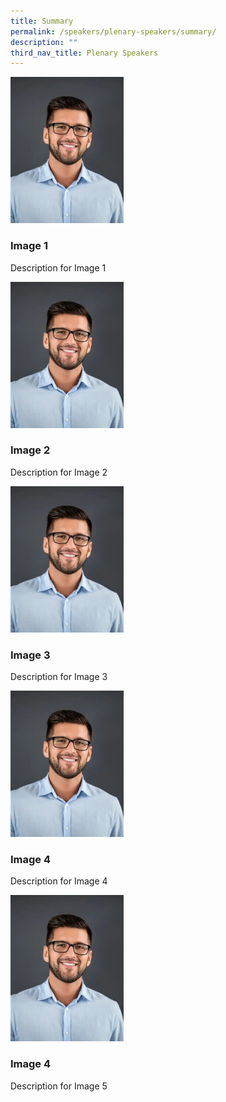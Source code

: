 ```yaml
---
title: Summary
permalink: /speakers/plenary-speakers/summary/
description: ""
third_nav_title: Plenary Speakers
---
```

<div class="image-speaker-container">
  <div class="image-speaker-wrapper">
    <a href="/speakers/plenary-speakers/speaker-1/">
      <img src="../../images/my-passport-photo%201.png" alt="Image 1">
    </a>
    <div class="image-speaker-text">
      <h3>Image 1</h3>
      <p>Description for Image 1</p>
    </div>
  </div>

  <div class="image-speaker-wrapper">
    <a href="/speakers/plenary-speakers/speaker-2/">
      <img src="../../images/my-passport-photo%201.png" alt="Image 2">
    </a>
    <div class="image-speaker-text">
      <h3>Image 2</h3>
      <p>Description for Image 2</p>
    </div>
  </div>

  <div class="image-speaker-wrapper">
    <a href="/speakers/plenary-speakers/speaker-3/">
      <img src="../../images/my-passport-photo%201.png" alt="Image 3">
    </a>
    <div class="image-speaker-text">
      <h3>Image 3</h3>
      <p>Description for Image 3</p>
    </div>
  </div>

  <div class="image-speaker-wrapper">
    <a href="/speakers/plenary-speakers/speaker-4/">
      <img src="../../images/my-passport-photo%201.png" alt="Image 4">
    </a>
    <div class="image-speaker-text">
      <h3>Image 4</h3>
      <p>Description for Image 4</p>
    </div>
  </div>

  <div class="image-speaker-wrapper">
    <a href="/speakers/plenary-speakers/speaker-5/">
      <img src="../../images/my-passport-photo%201.png" alt="Image 4">
    </a>
    <div class="image-speaker-text">
      <h3>Image 4</h3>
      <p>Description for Image 5</p>
    </div>
  </div>
</div>
